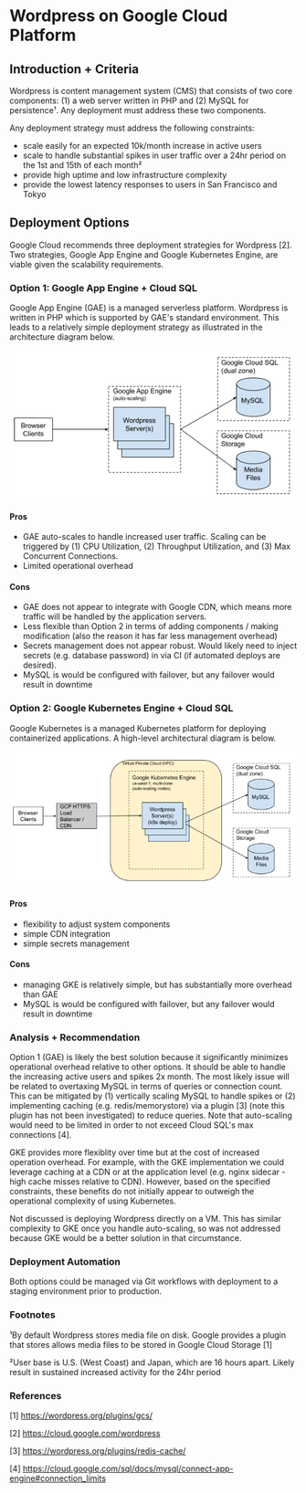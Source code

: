 # Wordpress on Google Cloud Platform

## Introduction + Criteria

Wordpress is content management system (CMS) that consists of two core components: (1) a web server written in PHP and (2) MySQL for persistence¹. Any deployment must address these two components.

Any deployment strategy must address the following constraints:

- scale easily for an expected 10k/month increase in active users
- scale to handle substantial spikes in user traffic over a 24hr period on the 1st and 15th of each month²
- provide high uptime and low infrastructure complexity
- provide the lowest latency responses to users in San Francisco and Tokyo

## Deployment Options

Google Cloud recommends three deployment strategies for Wordpress [2]. Two strategies, Google App Engine and Google Kubernetes Engine, are viable given the scalability requirements.

### Option 1: Google App Engine + Cloud SQL

Google App Engine (GAE) is a managed serverless platform. Wordpress is written in PHP which is supported by GAE's standard environment. This leads to a relatively simple deployment strategy as illustrated in the architecture diagram below.

![GAE Architecture](images/gae_arch.png)

#### Pros

- GAE auto-scales to handle increased user traffic. Scaling can be triggered by (1) CPU Utilization, (2) Throughput Utilization, and (3) Max Concurrent Connections.
- Limited operational overhead

#### Cons

- GAE does not appear to integrate with Google CDN, which means more traffic will be handled by the application servers.
- Less flexible than Option 2 in terms of adding components / making modification (also the reason it has far less management overhead)
- Secrets management does not appear robust. Would likely need to inject secrets (e.g. database password) in via CI (if automated deploys are desired).
- MySQL is would be configured with failover, but any failover would result in downtime

### Option 2: Google Kubernetes Engine + Cloud SQL

Google Kubernetes is a managed Kubernetes platform for deploying containerized applications. A high-level architectural diagram is below.

![GKE Architecture](images/gke_arch.png)

#### Pros

- flexibility to adjust system components
- simple CDN integration
- simple secrets management

#### Cons

- managing GKE is relatively simple, but has substantially more overhead than GAE
- MySQL is would be configured with failover, but any failover would result in downtime

### Analysis + Recommendation

Option 1 (GAE) is likely the best solution because it significantly minimizes operational overhead relative to other options. It should be able to handle the increasing active users and spikes 2x month. The most likely issue will be related to overtaxing MySQL in terms of queries or connection count. This can be mitigated by (1) vertically scaling MySQL to handle spikes or (2) implementing caching (e.g. redis/memorystore) via a plugin [3] (note this plugin has not been investigated) to reduce queries. Note that auto-scaling would need to be limited in order to not exceed Cloud SQL's max connections [4].

GKE provides more flexiblity over time but at the cost of increased operation overhead. For example, with the GKE implementation we could leverage caching at a CDN or at the application level (e.g. nginx sidecar - high cache misses relative to CDN). However, based on the specified constraints, these benefits do not initially appear to outweigh the operational complexity of using Kubernetes.

Not discussed is deploying Wordpress directly on a VM. This has similar complexity to GKE once you handle auto-scaling, so was not addressed because GKE would be a better solution in that circumstance.

### Deployment Automation

Both options could be managed via Git workflows with deployment to a staging environment prior to production.

### Footnotes

¹By default Wordpress stores media file on disk. Google provides a plugin that stores allows media files to be stored in Google Cloud Storage [1]

²User base is U.S. (West Coast) and Japan, which are 16 hours apart. Likely result in sustained increased activity for the 24hr period

### References

[1] https://wordpress.org/plugins/gcs/

[2] https://cloud.google.com/wordpress

[3] https://wordpress.org/plugins/redis-cache/

[4] https://cloud.google.com/sql/docs/mysql/connect-app-engine#connection_limits
